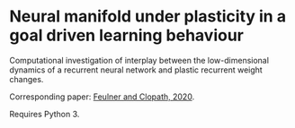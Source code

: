 # Neural manifold under plasticity in a goal driven learning behaviour

Computational investigation of interplay between the low-dimensional dynamics of a recurrent neural network and plastic recurrent weight changes.

Corresponding paper: [Feulner and Clopath, 2020](https://www.biorxiv.org/content/10.1101/2020.02.21.959163v1).

Requires Python 3.
